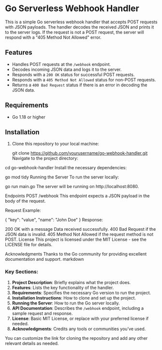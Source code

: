 # Go Serverless Webhook Handler

This is a simple Go serverless webhook handler that accepts POST requests with JSON payloads. The handler decodes the received JSON and prints it to the server logs. If the request is not a POST request, the server will respond with a "405 Method Not Allowed" error.

## Features

- Handles POST requests at the `/webhook` endpoint.
- Decodes incoming JSON data and logs it to the server.
- Responds with a `200 OK` status for successful POST requests.
- Responds with a `405 Method Not Allowed` status for non-POST requests.
- Returns a `400 Bad Request` status if there is an error in decoding the JSON data.

## Requirements

- Go 1.18 or higher

## Installation

1. Clone this repository to your local machine:

   
   git clone https://github.com/yourusername/go-webhook-handler.git
Navigate to the project directory:



cd go-webhook-handler
Install the necessary dependencies:



go mod tidy
Running the Server
To run the server locally:



go run main.go
The server will be running on http://localhost:8080.

Endpoints
POST /webhook
This endpoint expects a JSON payload in the body of the request.

Request Example:

{
  "key": "value",
  "name": "John Doe"
}
Response:

200 OK with a message Data received successfully.
400 Bad Request if the JSON data is invalid.
405 Method Not Allowed if the request method is not POST.
License
This project is licensed under the MIT License - see the LICENSE file for details.

Acknowledgments
Thanks to the Go community for providing excellent documentation and support.
markdown


### Key Sections:
1. **Project Description**: Briefly explains what the project does.
2. **Features**: Lists the key functionality of the handler.
3. **Requirements**: Specifies the necessary Go version to run the project.
4. **Installation Instructions**: How to clone and set up the project.
5. **Running the Server**: How to run the Go server locally.
6. **API Documentation**: Describes the `/webhook` endpoint, including a sample request and response.
7. **License**: Basic MIT License, or replace with your preferred license if needed.
8. **Acknowledgments**: Credits any tools or communities you’ve used. 

You can customize the link for cloning the repository and add any other relevant details as needed.
